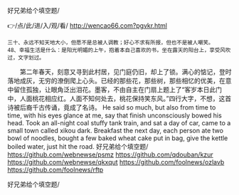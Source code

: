 
好兄弟给个填空题/




👉/点/此/进/入/观/看/ http://wencao66.com?pgvkr.html




	三十、永远不知天地大小，但愿不是总被人调教；好心不求有所报，但也不是被人嘲笑。
	48、幸福生活是什么：是阳光明媚的上午，抱着本自己喜欢的书，坐在露天的阳台上，享受风吹过，文字划过。
　　第二年春天，刻意又寻到此村居，见门庭仍旧，却上了锁。满心的惦记，登时落地成灰，无穷的潦倒爬上心头。已经的那些花，那些树，那些相忆的优美，在意中留住孤独，让眼角泛出泪花。墨客，不由自主在门扇上题上了“客岁本日此门中，人面桃花相应红。人面不知何处去，桃花保持笑东风。”四行大字，不想，这首诗被后裔千古传诵，竟成了名诗。
He said so much, but also from time to time, with his eyes glance at me, say that finish unconsciously bowed his head.
Took an all-night coal stuffy tank train, and sat a day of car, came to a small town called xikou dark.
Breakfast the next day, each person ate two bowl of noodles, bought a few baked wheat cake put in bag, give the kettle boiled water, just hit the road.
好兄弟给个填空题/ https://github.com/webnewse/psmz
https://github.com/qdouban/kzur
https://github.com/webnewse/qkxqut
https://github.com/foolnews/ozlavb
https://github.com/foolnews/rftp





好兄弟给个填空题/
